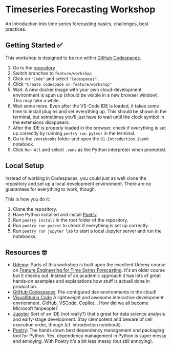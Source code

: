 # Timeseries Forecasting Workshop
An introduction into time series forecasting basics, challenges, best practices.

## Getting Started &#x2705;
This workshop is designed to be run within [GitHub Codespaces](https://github.com/features/codespaces).

1. Go to the [repository](https://github.com/WeinbergMalte/timeseries-forecasting-workshop)
2. Switch branches to `feature/workshop`
3. Click on `"Code"` and select `"Codespaces"`
4. Click `"Create codespace on feature/workshop"`
5. Wait. A new docker image with your own cloud-development environment is spun up (should be visible in a new browser window). This may take a while.
6. Wait some more. Even after the VS-Code IDE is loaded, it takes some time to install plugins and set everything up. This should be shown in the terminal, but sometimes you'll just have to wait until the clock symbol in the extensions disappears.
7. After the IDE is properly loaded in the browser, check if everything is set up correctly by running `poetry run pytest` in the terminal.
8. Go to the `/notebooks` folder and open the `01-Introduction.ipynb` notebook.
9. Click `Run All` and select `.venv` as the Python interpreter when prompted.

## Local Setup
Instead of working in Codespaces, you could just as well clone the repository and set up a local development environment. There are no guarantees for everything to work, though.

This is how you do it:

1. Clone the repository.
2. Have Python installed and install [Poetry](https://python-poetry.org/docs/#installation).
3. Run `poetry install` in the root folder of the repository.
4. Run `poetry run pytest` to check if everything is set up correctly.
5. Run `poetry run jupyter lab` to start a local Jupyter server and run the notebooks.

## Resources &#x1F913;

- [Udemy](https://www.udemy.com/): Parts of this workshop is built upon the excellent Udemy course on [Feature Engineering for Time Series Forecasting](https://www.udemy.com/course/feature-engineering-for-time-series-forecasting/). It's an older course but it checks out. Instead of an academic approach it has lots of great hands-on examples and explanations how stuff is actuall done in production.
- [GitHub Codespaces](https://github.com/features/codespaces): Pre-configured dev environments in the cloud!
- [VisualStudio Code](https://vscode.dev) A lightweight and awesome interactive development envrionment. GitHub, VSCode, Copilot... How did we all become Microsoft fanpeople?
- [Jupyter](https://jupyter.org) Sort of an IDE (not really?) that's great for data science analysis and early-stage development. Stay idempotent and beware of cell execution order, though (cf. introduction notebook).
- [Poetry](https://python-poetry.org): The hands down best dependency management and packaging tool for Python. Yes, dependency management in Python is super messy and annoying. With Poetry it's a bit less messy (but still annoying).

